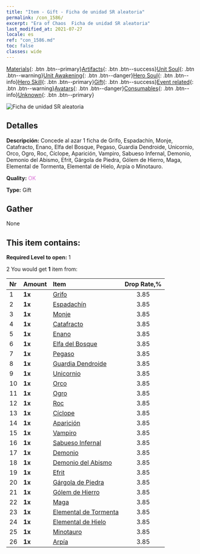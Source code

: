 ```yaml
---
title: "Item - Gift - Ficha de unidad SR aleatoria"
permalink: /con_1586/
excerpt: "Era of Chaos  Ficha de unidad SR aleatoria"
last_modified_at: 2021-07-27
locale: es
ref: "con_1586.md"
toc: false
classes: wide
---
```

 [Materials](/ItemsES/){: .btn .btn--primary}[Artifacts](/ItemsES/Artifacts/){: .btn .btn--success}[Unit Soul](/ItemsES/UnitSoul/){: .btn .btn--warning}[Unit Awakening](/ItemsES/UnitAwakening/){: .btn .btn--danger}[Hero Soul](/ItemsES/HeroSoul/){: .btn .btn--info}[Hero Skill](/ItemsES/HeroSkill/){: .btn .btn--primary}[Gift](/ItemsES/Gift/){: .btn .btn--success}[Event related](/ItemsES/Events/){: .btn .btn--warning}[Avatars](/ItemsES/Avatars/){: .btn .btn--danger}[Consumables](/ItemsES/Consumables/){: .btn .btn--info}[Unknown](/ItemsES/Unknown/){: .btn .btn--primary}

 ![Ficha de unidad SR aleatoria](/images/t/i_907181.png)

## Detalles
 **Descripción:** Concede al azar 1 ficha de Grifo, Espadachín, Monje, Catafracto, Enano, Elfa del Bosque, Pegaso, Guardia Dendroide, Unicornio, Orco, Ogro, Roc, Cíclope, Aparición, Vampiro, Sabueso Infernal, Demonio, Demonio del Abismo, Efrit, Gárgola de Piedra, Gólem de Hierro, Maga, Elemental de Tormenta, Elemental de Hielo, Arpía o Minotauro.

 **Quality:** <span style="color: #DA70D6">OK</span>

 **Type:** Gift

## Gather

  None

## This item contains:

 **Required Level to open:** 1

 2 You would get **1** item  from:

  | Nr | Amount |     Item    | Drop Rate,% |
  |:---|:-------|:------------|:---------:|
  | 1 |  **1x** | [Grifo](/ItemsES/unt_192/) | 3.85 | 
  | 2 |  **1x** | [Espadachín](/ItemsES/unt_193/) | 3.85 | 
  | 3 |  **1x** | [Monje](/ItemsES/unt_194/) | 3.85 | 
  | 4 |  **1x** | [Catafracto](/ItemsES/unt_195/) | 3.85 | 
  | 5 |  **1x** | [Enano](/ItemsES/unt_200/) | 3.85 | 
  | 6 |  **1x** | [Elfa del Bosque](/ItemsES/unt_201/) | 3.85 | 
  | 7 |  **1x** | [Pegaso](/ItemsES/unt_202/) | 3.85 | 
  | 8 |  **1x** | [Guardia Dendroide](/ItemsES/unt_203/) | 3.85 | 
  | 9 |  **1x** | [Unicornio](/ItemsES/unt_204/) | 3.85 | 
  | 10 |  **1x** | [Orco](/ItemsES/unt_219/) | 3.85 | 
  | 11 |  **1x** | [Ogro](/ItemsES/unt_220/) | 3.85 | 
  | 12 |  **1x** | [Roc](/ItemsES/unt_221/) | 3.85 | 
  | 13 |  **1x** | [Cíclope](/ItemsES/unt_222/) | 3.85 | 
  | 14 |  **1x** | [Aparición](/ItemsES/unt_210/) | 3.85 | 
  | 15 |  **1x** | [Vampiro](/ItemsES/unt_211/) | 3.85 | 
  | 16 |  **1x** | [Sabueso Infernal](/ItemsES/unt_228/) | 3.85 | 
  | 17 |  **1x** | [Demonio](/ItemsES/unt_229/) | 3.85 | 
  | 18 |  **1x** | [Demonio del Abismo](/ItemsES/unt_230/) | 3.85 | 
  | 19 |  **1x** | [Efrit](/ItemsES/unt_231/) | 3.85 | 
  | 20 |  **1x** | [Gárgola de Piedra](/ItemsES/unt_236/) | 3.85 | 
  | 21 |  **1x** | [Gólem de Hierro](/ItemsES/unt_237/) | 3.85 | 
  | 22 |  **1x** | [Maga](/ItemsES/unt_238/) | 3.85 | 
  | 23 |  **1x** | [Elemental de Tormenta](/ItemsES/unt_263/) | 3.85 | 
  | 24 |  **1x** | [Elemental de Hielo](/ItemsES/unt_264/) | 3.85 | 
  | 25 |  **1x** | [Minotauro](/ItemsES/unt_248/) | 3.85 | 
  | 26 |  **1x** | [Arpía](/ItemsES/unt_245/) | 3.85 | 
